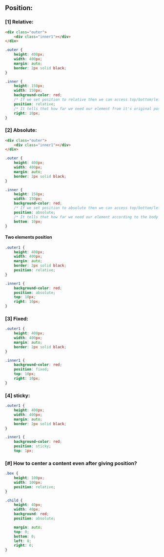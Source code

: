 ## Position:

### [1] Relative:

```html
<div class="outer">
    <div class="inner1"></div>
</div>
```
```css
.outer {
    height: 400px;
    width: 400px;
    margin: auto;
    border: 2px solid black;
}

.inner {
    height: 150px;
    width: 150px;
    background-color: red;
    /* If we set position to relative then we can access top/bottom/left/right */
    position: relative;
    /* It tells that how far we need our element from it's original position & from wich side*/
    right: 10px;
}
```

### [2] Absolute:

```html
<div class="outer">
    <div class="inner1"></div>
</div>
```
```css
.outer {
    height: 400px;
    width: 400px;
    margin: auto;
    border: 2px solid black;
}

.inner {
    height: 150px;
    width: 150px;
    background-color: red;
    /* If we set position to absolute then we can access top/bottom/left/right */
    position: absolute;
    /* It tells that how far we need our element according to the body & from wich side*/
    bottom: 10px;
}
```

#### Two elements position

<!-- Absolute child always follow the relative perent, If there is no relative perent then it will follow the body tag -->

```css
.outer1 {
    height: 400px;
    width: 400px;
    margin: auto;
    border: 2px solid black;
    position: relative;
}

.inner1 {
    background-color: red;
    position: absolute;
    top: 10px;
    right: 10px;
}
```

### [3] Fixed:

<!-- Fixed is behave like absolute but wherever it placed it will going to fix it's position. even after scrolling-down it will not going to move itself from that position in window -->

```css
.outer1 {
    height: 400px;
    width: 400px;
    margin: auto;
    border: 2px solid black;
}

.inner1 {
    background-color: red;
    position: fixed;
    top: 10px;
    right: 10px;
}
```

### [4] sticky:

<!-- sticky is used to create navigation bars. when we scroll-down & Whenever it touches the end of the window it will act like fixed position element -->

```css
.outer1 {
    height: 400px;
    width: 400px;
    margin: auto;
    border: 2px solid black;
}

.inner1 {
    background-color: red;
    position: sticky;
    top: 1px;
```

### [#] How to center a content even after giving position?

```css
.box {
    height: 100px;
    width: 100px;
    position: relative;
}

.child {
    height: 40px;
    width: 40px;
    background: red;
    position: absolute;

    margin: auto;
    top: 0;
    bottom: 0;
    left: 0;
    right: 0;
}
```